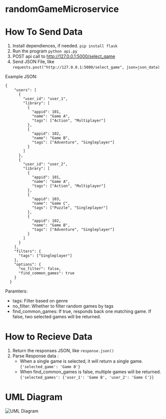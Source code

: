 
# randomGameMicroservice

# How To Send Data
1. Install dependiences, if needed.
```pip install flask```
2. Run the program
```python api.py```
4. POST api call to http://127.0.0.1:5000/select_game
5. Send JSON File, like ```requests.post("http://127.0.0.1:5000/select_game", json=json_data)```

Example JSON:
```
{
    "users": [
      {
        "user_id": "user_1",
        "library": [
          {
            "appid": 101,
            "name": "Game A",
            "tags": ["Action", "Multiplayer"]
          },
          {
            "appid": 102,
            "name": "Game B",
            "tags": ["Adventure", "Singleplayer"]
          }
        ]
      },
      {
        "user_id": "user_2",
        "library": [
          {
            "appid": 101,
            "name": "Game A",
            "tags": ["Action", "Multiplayer"]
          },
          {
            "appid": 103,
            "name": "Game C",
            "tags": ["Puzzle", "Singleplayer"]
          },
          {
            "appid": 102,
            "name": "Game B",
            "tags": ["Adventure", "Singleplayer"]
          }
        ]
      }
    ],
    "filters": {
      "tags": ["Singleplayer"]
    },
    "options": {
      "no_filter": false,
      "find_common_games": true
    }
  }
```

Paramters:
* tags: Filter based on genre
* no_filter: Whether to filter random games by tags
* find_common_games: If true, responds back one matching game. If false, two selected games will be returned. 


# How to Recieve Data

1. Return the responses JSON, like ```response.json()```
2. Parse Response data : 
	* When a single game is selected, it will return a single game.
	```{'selected_game': 'Game B'}```
	* When find_common_games is false, multiple games will be returned.
	```{'selected_games': {'user_1': 'Game B', 'user_2': 'Game C'}}```
	
# UML Diagram

![UML Diagram](https://github.com/Mrepp/randomGameMicroservice/blob/main/uml.png)
